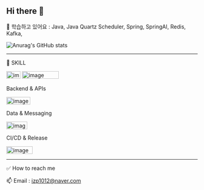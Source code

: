 ## Hi there 👋

<!--
**izp1012/izp1012** is a ✨ _special_ ✨ repository because its `README.md` (this file) appears on your GitHub profile.

Here are some ideas to get you started:

- 🔭 I’m currently working on ...
- 
- 👯 I’m looking to collaborate on ...
- 🤔 I’m looking for help with ...
- 💬 Ask me about ...

- 😄 Pronouns: ...
- ⚡ Fun fact: ...
-->

🌱 학습하고 있어요 : Java, Java Quartz Scheduler, Spring, SpringAI, Redis, Kafka, 


![Anurag's GitHub stats](https://github-readme-stats.vercel.app/api?username=izp1012&theme=dark&show_icons=true)
<!-- ![Top Langs](https://github-readme-stats.vercel.app/api/top-langs/?username=izp1012&layout=compact&theme=gruvbox)-->


---
👾 SKILL

<img width="37" height="20" alt="image" src="https://github.com/user-attachments/assets/c460ac8a-b241-4ad1-b057-620a9931d5d3" />
<img width="97" height="20" alt="image" src="https://github.com/user-attachments/assets/e66f95c8-06b1-4ca8-b753-6da342c8e381" />

Backend & APIs

<img width="63" height="20" alt="image" src="https://github.com/user-attachments/assets/cc95d24d-44c5-4a47-a780-e1e1bf2b31c8" />


Data & Messaging

<img width="55" height="20" alt="image" src="https://github.com/user-attachments/assets/e74c417b-9e24-4fdf-a80f-c3e817f5681d" />


CI/CD & Release

<img width="69" height="20" alt="image" src="https://github.com/user-attachments/assets/0ce45387-f0f5-4017-83d2-39b6ad441314" />


---
✅ How to reach me

📫 Email : izp1012@naver.com
